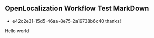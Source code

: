 ## OpenLocalization Workflow Test MarkDown
* e42c2e31-15d5-46aa-8e75-2a19738b6c40 
thanks!

Hello world